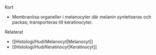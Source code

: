 Kort
- Membranösa organeller i melanocyter där melanin syntetiseras och packas; transporteras till keratinocyter.

Relaterat
- [[Histologi/Hud/Melanocyt|Melanocyt]]
- [[Histologi/Hud/Keratinocyt|Keratinocyt]]

